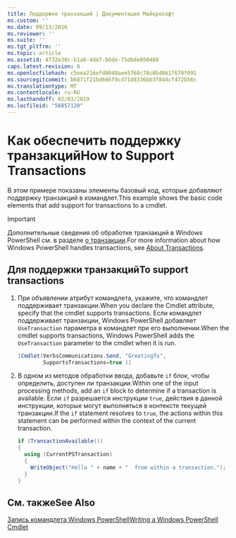 ```yaml
---
title: Поддержке транзакций | Документация Майкрософт
ms.custom: ''
ms.date: 09/13/2016
ms.reviewer: ''
ms.suite: ''
ms.tgt_pltfrm: ''
ms.topic: article
ms.assetid: 4732e38c-b1a0-4de7-b6de-75dbde850488
caps.latest.revision: 8
ms.openlocfilehash: c5eea216efd8048aee5768c78c0b48617670f091
ms.sourcegitcommit: b6871f21bd666f9cd71dd336bb3f844cf472b56c
ms.translationtype: MT
ms.contentlocale: ru-RU
ms.lasthandoff: 02/03/2019
ms.locfileid: "56857120"
---
```

# <a name="how-to-support-transactions"></a><span data-ttu-id="5a743-102">Как обеспечить поддержку транзакций</span><span class="sxs-lookup"><span data-stu-id="5a743-102">How to Support Transactions</span></span>

<span data-ttu-id="5a743-103">В этом примере показаны элементы базовый код, которые добавляют поддержку транзакций в командлет.</span><span class="sxs-lookup"><span data-stu-id="5a743-103">This example shows the basic code elements that add support for transactions to a cmdlet.</span></span>

> [!IMPORTANT]
> <span data-ttu-id="5a743-104">Дополнительные сведения об обработке транзакций в Windows PowerShell см. в разделе [о транзакции][about_Transactions].</span><span class="sxs-lookup"><span data-stu-id="5a743-104">For more information about how Windows PowerShell handles transactions, see [About Transactions][about_Transactions].</span></span>

## <a name="to-support-transactions"></a><span data-ttu-id="5a743-105">Для поддержки транзакций</span><span class="sxs-lookup"><span data-stu-id="5a743-105">To support transactions</span></span>

1. <span data-ttu-id="5a743-106">При объявлении атрибут командлета, укажите, что командлет поддерживает транзакции.</span><span class="sxs-lookup"><span data-stu-id="5a743-106">When you declare the Cmdlet attribute, specify that the cmdlet supports transactions.</span></span>
   <span data-ttu-id="5a743-107">Если командлет поддерживает транзакции, Windows PowerShell добавляет `UseTransaction` параметра в командлет при его выполнении.</span><span class="sxs-lookup"><span data-stu-id="5a743-107">When the cmdlet supports transactions, Windows PowerShell adds the `UseTransaction` parameter to the cmdlet when it is run.</span></span>

    ```csharp
    [Cmdlet(VerbsCommunications.Send, "GreetingTx",
            SupportsTransactions=true )]
    ```

2. <span data-ttu-id="5a743-108">В одном из методов обработки ввода, добавьте `if` блок, чтобы определить, доступен ли транзакции.</span><span class="sxs-lookup"><span data-stu-id="5a743-108">Within one of the input processing methods, add an `if` block to determine if a transaction is available.</span></span>
   <span data-ttu-id="5a743-109">Если `if` разрешается инструкции `true`, действия в данной инструкции, которые могут выполняться в контексте текущей транзакции.</span><span class="sxs-lookup"><span data-stu-id="5a743-109">If the `if` statement resolves to `true`, the actions within this statement can be performed within the context of the current transaction.</span></span>

    ```csharp
    if (TransactionAvailable())
    {
      using (CurrentPSTransaction)
      {
        WriteObject("Hello " + name + "  from within a transaction.");
      }
    }
    ```

## <a name="see-also"></a><span data-ttu-id="5a743-110">См. также</span><span class="sxs-lookup"><span data-stu-id="5a743-110">See Also</span></span>

[<span data-ttu-id="5a743-111">Запись командлета Windows PowerShell</span><span class="sxs-lookup"><span data-stu-id="5a743-111">Writing a Windows PowerShell Cmdlet</span></span>](./writing-a-windows-powershell-cmdlet.md)

<!-- External URLs -->

[about_Transactions]: /powershell/module/Microsoft.PowerShell.Core/About/about_Transactions
